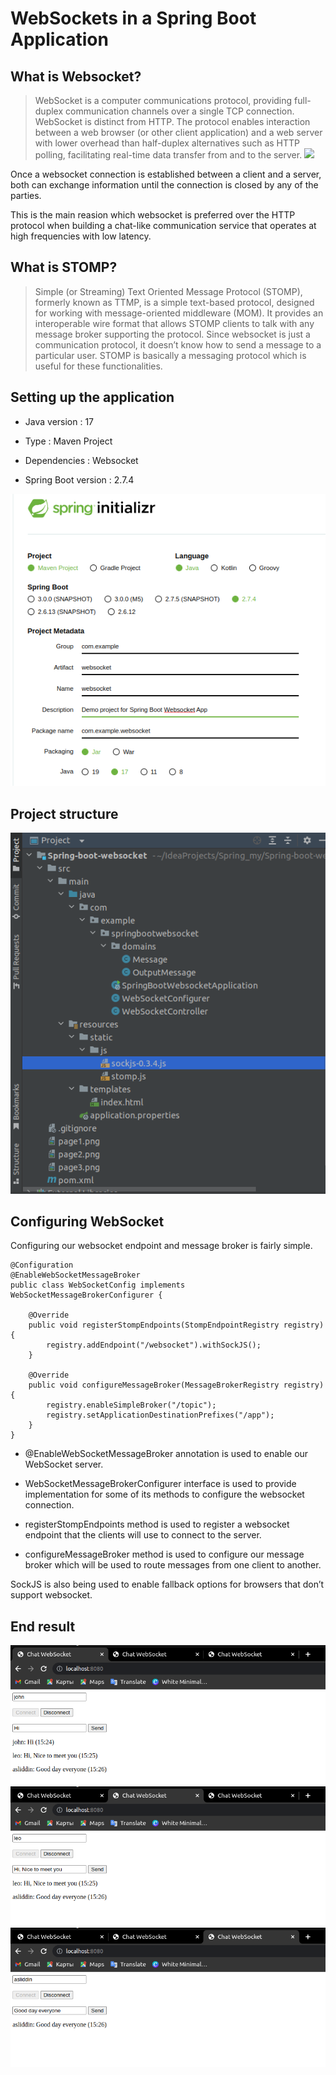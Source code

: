 # WebSockets in a Spring Boot Application

## What is Websocket?
>  WebSocket is a computer communications protocol, providing full-duplex communication channels over a single TCP connection.
>  WebSocket is distinct from HTTP. The protocol enables interaction between a web browser (or other client application) and a web server with lower overhead than half-duplex alternatives such as HTTP polling, facilitating real-time data transfer from and to the server.
![](https://cdn-images-1.medium.com/max/2000/1*37WIDoN5qQ48dXRXN20inw.png)

Once a websocket connection is established between a client and a server, both can exchange information until the connection is closed by any of the parties.

This is the main reasion which websocket is preferred over the HTTP protocol when building a chat-like communication service that operates at high frequencies with low latency.

## What is STOMP?
>  Simple (or Streaming) Text Oriented Message Protocol (STOMP), formerly known as TTMP, is a simple text-based protocol, designed for working with message-oriented middleware (MOM). It provides an interoperable wire format that allows STOMP clients to talk with any message broker supporting the protocol.
Since websocket is just a communication protocol, it doesn’t know how to send a message to a particular user. STOMP is basically a messaging protocol which is useful for these functionalities.

## Setting up the application

* Java version : 17

* Type : Maven Project

* Dependencies : Websocket

* Spring Boot version : 2.7.4

![setting](setting.png)

## Project structure

![structure](structure.png)

## Configuring WebSocket

Configuring our websocket endpoint and message broker is fairly simple.

    @Configuration
    @EnableWebSocketMessageBroker
    public class WebSocketConfig implements WebSocketMessageBrokerConfigurer {
    
        @Override
        public void registerStompEndpoints(StompEndpointRegistry registry) {
            registry.addEndpoint("/websocket").withSockJS();
        }
    
        @Override
        public void configureMessageBroker(MessageBrokerRegistry registry) {
            registry.enableSimpleBroker("/topic");
            registry.setApplicationDestinationPrefixes("/app");
        }
    }

* @EnableWebSocketMessageBroker annotation is used to enable our WebSocket server.

* WebSocketMessageBrokerConfigurer interface is used to provide implementation for some of its methods to configure the websocket connection.

* registerStompEndpoints method is used to register a websocket endpoint that the clients will use to connect to the server.

* configureMessageBroker method is used to configure our message broker which will be used to route messages from one client to another.

SockJS is also being used to enable fallback options for browsers that don’t support websocket.

## End result
![page1](page1.png)
![page2](page2.png)
![page3](page3.png)


